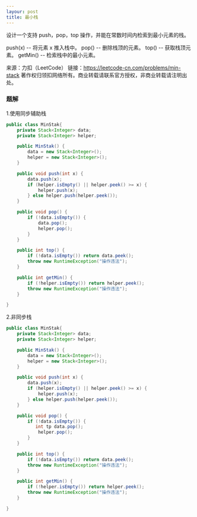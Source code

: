 ```yaml
---
layour: post
title: 最小栈
---
```

设计一个支持 push，pop，top 操作，并能在常数时间内检索到最小元素的栈。

push(x) -- 将元素 x 推入栈中。
pop() -- 删除栈顶的元素。
top() -- 获取栈顶元素。
getMin() -- 检索栈中的最小元素。

来源：力扣（LeetCode）
链接：https://leetcode-cn.com/problems/min-stack
著作权归领扣网络所有。商业转载请联系官方授权，非商业转载请注明出处。

### 题解
1.使用同步辅助栈
``` java
public class MinStak{
    private Stack<Integer> data;
    private Stack<Integer> helper;

    public MinStak() {
        data = new Stack<Integer>();
        helper = new Stack<Integer>();
    }

    public void push(int x) {
        data.push(x);
        if (helper.isEmpty() || helper.peek() >= x) {
            helper.push(x);
        } else helper.push(helper.peek());
    }

    public void pop() {
        if (!data.isEmpty()) {
            data.pop();
            helper.pop();
        }
    }

    public int top() {
        if (!data.isEmpty()) return data.peek();
        throw new RuntimeException("操作违法");
    }

    public int getMin() {
        if (!helper.isEmpty()) return helper.peek();
        throw new RuntimeException("操作违法");
    }

}
```  
2.非同步栈
``` java
public class MinStak{
    private Stack<Integer> data;
    private Stack<Integer> helper;

    public MinStak() {
        data = new Stack<Integer>();
        helper = new Stack<Integer>();
    }

    public void push(int x) {
        data.push(x);
        if (helper.isEmpty() || helper.peek() >= x) {
            helper.push(x);
        } else helper.push(helper.peek());
    }

    public void pop() {
        if (!data.isEmpty()) {
           int tp data.pop();
            helper.pop();
        }
    }

    public int top() {
        if (!data.isEmpty()) return data.peek();
        throw new RuntimeException("操作违法");
    }

    public int getMin() {
        if (!helper.isEmpty()) return helper.peek();
        throw new RuntimeException("操作违法");
    }

}
```  